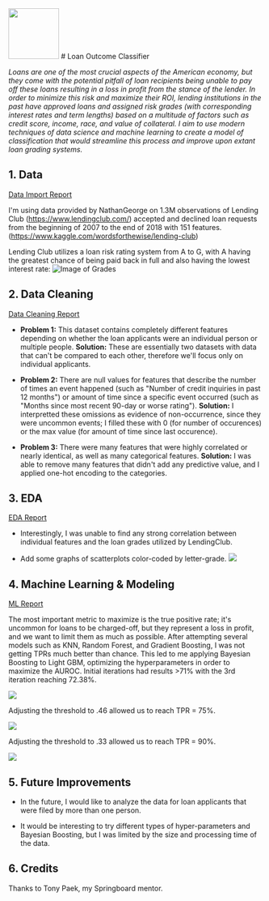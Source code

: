 <img src="https://www.picpedia.org/highway-signs/images/loan.jpg" height="100">
# Loan Outcome Classifier

*Loans are one of the most crucial aspects of the American economy, but they come with the potential pitfall of loan recipients being unable to pay off these loans resulting in a loss in profit from the stance of the lender.  In order to minimize this risk and maximize their ROI, lending institutions in the past have approved loans and assigned risk grades (with corresponding interest rates and term lengths) based on a multitude of factors such as credit score, income, race, and value of collateral.  I aim to use modern techniques of data science and machine learning to create a model of classification that would streamline this process and improve upon extant loan grading systems.*


## 1. Data

[Data Import Report](https://github.com/ErnieLG/Projects/blob/main/Loan_Outcome_Classifier/1.%20Import_Data/Import_Data.ipynb)

I'm using data provided by NathanGeorge on 1.3M observations of Lending Club (https://www.lendingclub.com/) accepted and declined loan requests from the beginning of 2007 to the end of 2018 with 151 features.  (https://www.kaggle.com/wordsforthewise/lending-club)  

Lending Club utilizes a loan risk rating system from A to G, with A having the greatest chance of being paid back in full and also having the lowest interest rate:
![Image of Grades](https://www.moneycrashers.com/wp-content/uploads/2015/04/reward-risk.png)


## 2. Data Cleaning 

[Data Cleaning Report](https://github.com/ErnieLG/Projects/blob/main/Loan_Outcome_Classifier/2.%20Data_Cleaning/Data_Cleaning.ipynb)

* **Problem 1:** This dataset contains completely different features depending on whether the loan applicants were an individual person or multiple people.  **Solution:** These are essentially two datasets with data that can't be compared to each other, therefore we'll focus only on individual applicants.

* **Problem 2:** There are null values for features that describe the number of times an event happened (such as "Number of credit inquiries in past 12 months") or amount of time since a specific event occurred (such as "Months since most recent 90-day or worse rating"). **Solution:** I interpretted these omissions as evidence of non-occurrence, since they were uncommon events; I filled these with 0 (for number of occurences) or the max value (for amount of time since last occurence).

* **Problem 3:** There were many features that were highly correlated or nearly identical, as well as many categorical features.  **Solution:** I was able to remove many features that didn't add any predictive value, and I applied one-hot encoding to the categories.


## 3. EDA

[EDA Report](https://github.com/ErnieLG/Projects/blob/main/Loan_Outcome_Classifier/3.%20EDA/EDA.ipynb)

* Interestingly, I was unable to find any strong correlation between individual features and the loan grades utilized by LendingClub.  

* Add some graphs of scatterplots color-coded by letter-grade.
![](./6_README_files/star_counts.png)

## 4. Machine Learning & Modeling

[ML Report](https://github.com/ErnieLG/Projects/blob/main/Loan_Outcome_Classifier/4.%20Modeling/Modeling.ipynb)

The most important metric to maximize is the true positive rate; it's uncommon for loans to be charged-off, but they represent a loss in profit, and we want to limit them as much as possible.  After attempting several models such as KNN, Random Forest, and Gradient Boosting, I was not getting TPRs much better than chance.  This led to me applying Bayesian Boosting to Light GBM, optimizing the hyperparameters in order to maximize the AUROC.  Initial iterations had results >71% with the 3rd iteration reaching 72.38%.  

![](./6_README_files/algo.png)

Adjusting the threshold to .46 allowed us to reach TPR = 75%.

![](./6_README_files/forumla.png)

Adjusting the threshold to .33 allowed us to reach TPR = 90%.

![](./6_README_files/forumla.png)


## 5. Future Improvements

* In the future, I would like to analyze the data for loan applicants that were filed by more than one person.

* It would be interesting to try different types of hyper-parameters and Bayesian Boosting, but I was limited by the size and processing time of the data.


## 6. Credits

Thanks to Tony Paek, my Springboard mentor. 
